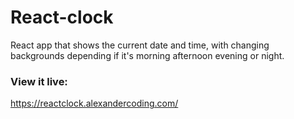 # React-clock
React app that shows the current date and time, with changing backgrounds depending if it's morning afternoon evening or night.

### View it live:
https://reactclock.alexandercoding.com/
